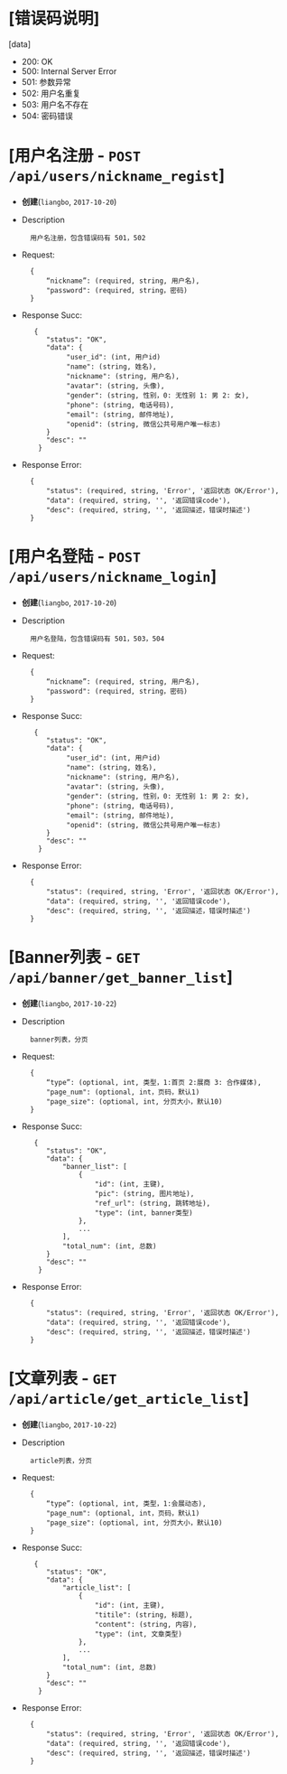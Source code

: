 
# [错误码说明]

[data]
+ 200: OK
+ 500: Internal Server Error
+ 501: 参数异常
+ 502: 用户名重复
+ 503: 用户名不存在
+ 504: 密码错误


# [用户名注册 - `POST /api/users/nickname_regist`]
+ **创建**(`liangbo`, `2017-10-20`)

+ Description

		用户名注册，包含错误码有 501，502

+ Request:

		{
			“nickname”: (required, string, 用户名),
			"password": (required, string，密码)
		}

+ Response Succ:

	     {
		 	"status": "OK",
		  	"data": {
                 "user_id": (int, 用户id)
                 "name": (string, 姓名),
                 "nickname": (string, 用户名),
                 "avatar": (string, 头像),
                 "gender": (string, 性别，0: 无性别 1: 男 2: 女),
                 "phone": (string, 电话号码),
                 "email": (string, 邮件地址),
                 "openid": (string, 微信公共号用户唯一标志)
		  	}
		   	"desc": ""
	      }

+ Response Error:

		{
			"status": (required, string, 'Error', '返回状态 OK/Error'),
			"data": (required, string, '', '返回错误code'),
			"desc": (required, string, '', '返回描述，错误时描述')
		}


# [用户名登陆 - `POST /api/users/nickname_login`]
+ **创建**(`liangbo`, `2017-10-20`)

+ Description

		用户名登陆，包含错误码有 501，503，504

+ Request:

		{
			“nickname”: (required, string, 用户名),
			"password": (required, string，密码)
		}

+ Response Succ:

	     {
		 	"status": "OK",
		  	"data": {
                 "user_id": (int, 用户id)
                 "name": (string, 姓名),
                 "nickname": (string, 用户名),
                 "avatar": (string, 头像),
                 "gender": (string, 性别，0: 无性别 1: 男 2: 女),
                 "phone": (string, 电话号码),
                 "email": (string, 邮件地址),
                 "openid": (string, 微信公共号用户唯一标志)
		  	}
		   	"desc": ""
	      }

+ Response Error:

		{
			"status": (required, string, 'Error', '返回状态 OK/Error'),
			"data": (required, string, '', '返回错误code'),
			"desc": (required, string, '', '返回描述，错误时描述')
		}


# [Banner列表 - `GET /api/banner/get_banner_list`]
+ **创建**(`liangbo`, `2017-10-22`)

+ Description

		banner列表，分页

+ Request:

		{
			“type”: (optional, int, 类型，1:首页 2:展商 3: 合作媒体),
			"page_num": (optional, int，页码，默认1)
			"page_size": (optional, int, 分页大小，默认10)
		}

+ Response Succ:

	     {
		 	"status": "OK",
		  	"data": {
                "banner_list": [
                    {
                        "id": (int, 主键),
                        "pic": (string, 图片地址),
                        "ref_url": (string, 跳转地址),
                        "type": (int, banner类型)
                    },
                    ...
                ],
                "total_num": (int, 总数)
		  	}
		   	"desc": ""
	      }

+ Response Error:

		{
			"status": (required, string, 'Error', '返回状态 OK/Error'),
			"data": (required, string, '', '返回错误code'),
			"desc": (required, string, '', '返回描述，错误时描述')
		}


# [文章列表 - `GET /api/article/get_article_list`]
+ **创建**(`liangbo`, `2017-10-22`)

+ Description

		article列表，分页

+ Request:

		{
			“type”: (optional, int, 类型，1:会展动态),
			"page_num": (optional, int，页码，默认1)
			"page_size": (optional, int, 分页大小，默认10)
		}

+ Response Succ:

	     {
		 	"status": "OK",
		  	"data": {
                "article_list": [
                    {
                        "id": (int, 主键),
                        "titile": (string, 标题),
                        "content": (string, 内容),
                        "type": (int, 文章类型)
                    },
                    ...
                ],
                "total_num": (int, 总数)
		  	}
		   	"desc": ""
	      }

+ Response Error:

		{
			"status": (required, string, 'Error', '返回状态 OK/Error'),
			"data": (required, string, '', '返回错误code'),
			"desc": (required, string, '', '返回描述，错误时描述')
		}